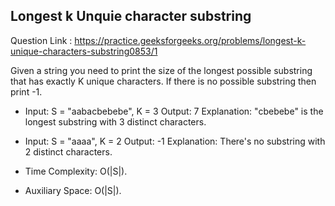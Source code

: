 ## Longest k Unquie character substring

Question Link : https://practice.geeksforgeeks.org/problems/longest-k-unique-characters-substring0853/1

Given a string you need to print the size of the longest possible substring that has exactly K unique characters. If there is no possible substring then print -1.

- Input:
S = "aabacbebebe", K = 3
Output: 
7
Explanation: 
"cbebebe" is the longest substring with 3 distinct characters.

- Input: 
S = "aaaa", K = 2
Output: -1
Explanation: 
There's no substring with 2 distinct characters.

- Time Complexity: O(|S|).
- Auxiliary Space: O(|S|).
